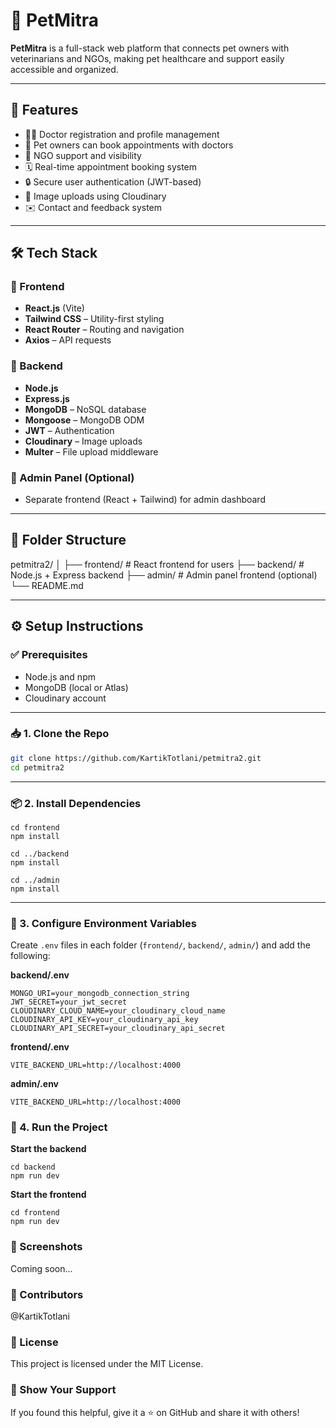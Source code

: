 # 🐾 PetMitra

**PetMitra** is a full-stack web platform that connects pet owners with veterinarians and NGOs, making pet healthcare and support easily accessible and organized.

---

## 🚀 Features

- 👨‍⚕️ Doctor registration and profile management  
- 🐶 Pet owners can book appointments with doctors  
- 🏥 NGO support and visibility  
- 🗓️ Real-time appointment booking system  
- 🔒 Secure user authentication (JWT-based)  
- 📸 Image uploads using Cloudinary  
- ✉️ Contact and feedback system  

---

## 🛠️ Tech Stack

### 🧠 Frontend

- **React.js** (Vite)
- **Tailwind CSS** – Utility-first styling
- **React Router** – Routing and navigation
- **Axios** – API requests

### 🔧 Backend

- **Node.js**
- **Express.js**
- **MongoDB** – NoSQL database
- **Mongoose** – MongoDB ODM
- **JWT** – Authentication
- **Cloudinary** – Image uploads
- **Multer** – File upload middleware

### 📁 Admin Panel (Optional)

- Separate frontend (React + Tailwind) for admin dashboard

---

## 📂 Folder Structure

petmitra2/ │ 
            ├── frontend/ # React frontend for users 
            ├── backend/ # Node.js + Express backend 
            ├── admin/ # Admin panel frontend (optional) 
            └── README.md

---

## ⚙️ Setup Instructions

### ✅ Prerequisites

- Node.js and npm
- MongoDB (local or Atlas)
- Cloudinary account

---

### 📥 1. Clone the Repo

```bash
git clone https://github.com/KartikTotlani/petmitra2.git
cd petmitra2
```
---

### 📦 2. Install Dependencies
```
cd frontend
npm install

cd ../backend
npm install

cd ../admin
npm install
```

---

### 🔐 3. Configure Environment Variables

Create `.env` files in each folder (`frontend/`, `backend/`, `admin/`) and add the following:

**backend/.env**
```env
MONGO_URI=your_mongodb_connection_string
JWT_SECRET=your_jwt_secret
CLOUDINARY_CLOUD_NAME=your_cloudinary_cloud_name
CLOUDINARY_API_KEY=your_cloudinary_api_key
CLOUDINARY_API_SECRET=your_cloudinary_api_secret
```
**frontend/.env**
```
VITE_BACKEND_URL=http://localhost:4000
```
**admin/.env**
```
VITE_BACKEND_URL=http://localhost:4000
```

### 🧪 4. Run the Project
**Start the backend**
```
cd backend
npm run dev
```
**Start the frontend**
```
cd frontend
npm run dev
```
### 📸 Screenshots
Coming soon...

### 🤝 Contributors
@KartikTotlani

### 📄 License
This project is licensed under the MIT License.

### 🌟 Show Your Support
If you found this helpful, give it a ⭐ on GitHub and share it with others!


